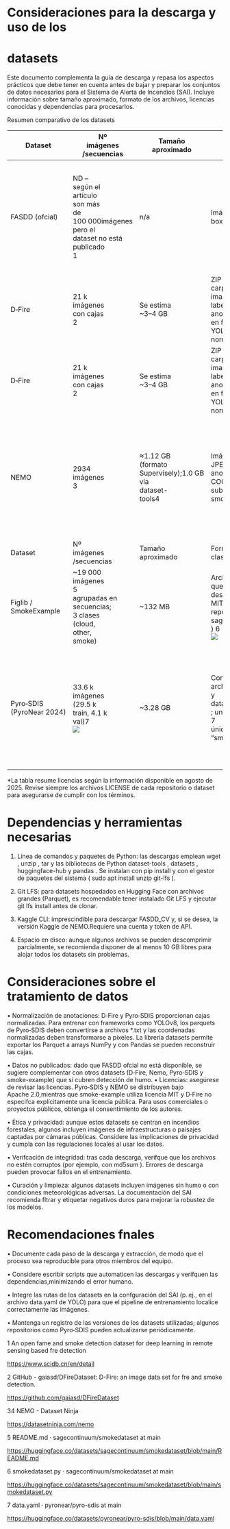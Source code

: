 <!--  -->

# Consideraciones para la descarga y uso de los

# datasets

Este documento complementa la guía de descarga y repasa los aspectos prácticos que debe tener en cuenta antes de bajar y preparar los conjuntos de datos necesarios para el Sistema de Alerta de Incendios (SAI). Incluye información sobre tamaño aproximado, formato de los archivos, licencias conocidas y dependencias para procesarlos.

Resumen comparativo de los datasets


| Dataset  | Nº<br>imágenes /secuencias  | Tamaño<br>aproximado  | Formato /<br>clases  | Licencia* | Notas y requisitos  | Notas y requisitos  | Notas y requisitos  | Notas y requisitos  |
| --- | --- | --- | --- | --- | --- | --- | --- | --- |
| FASDD (ofcial)  | ND –<br>según el<br>artículo<br>son más<br>de 100 000imágenes<br>pero el<br>dataset no está<br>publicado<br>1  | n/a | Imágenes con bounding<br>boxes (fame, smoke)  | Información no<br>disponible  | El dataset ofcial no se puede descargar;<br>únicamente existe el subconjunto <br>FASDD_CV en Kaggle (≈12 GB, 286 000<br>imágenes) que exige autenticación. | El dataset ofcial no se puede descargar;<br>únicamente existe el subconjunto <br>FASDD_CV en Kaggle (≈12 GB, 286 000<br>imágenes) que exige autenticación. | El dataset ofcial no se puede descargar;<br>únicamente existe el subconjunto <br>FASDD_CV en Kaggle (≈12 GB, 286 000<br>imágenes) que exige autenticación. | El dataset ofcial no se puede descargar;<br>únicamente existe el subconjunto <br>FASDD_CV en Kaggle (≈12 GB, 286 000<br>imágenes) que exige autenticación. |
| D‑Fire | 21 k<br>imágenes<br>con cajas<br>2  | Se estima<br>~3–4 GB | ZIP con<br>carpetas <br>images/ y <br>labels/ ;<br>anotaciones<br>en formato<br>YOLO<br>normalizado  | Puede usarse para investigación;<br>verifcar términos<br>del repo  | Las UR<br>a veces token; opción dispos que wg nombr  | Ls de O  requie utilice la --con ition  | Ls de O  requie utilice la --con ition  | neDrive ren<br>tent- para<br>pete el chivo.  |
| D‑Fire | 21 k<br>imágenes<br>con cajas<br>2  | Se estima<br>~3–4 GB | ZIP con<br>carpetas <br>images/ y <br>labels/ ;<br>anotaciones<br>en formato<br>YOLO<br>normalizado  | Puede usarse para investigación;<br>verifcar términos<br>del repo  | Las UR<br>a veces token; opción dispos que wg nombr  | et <br>e de  |  res<br>l ar  | neDrive ren<br>tent- para<br>pete el chivo.  |
| NEMO  | 2934<br>imágenes<br>3  | ≈1.12 GB<br>(formato<br>Supervisely);1.0 GB via <br>dataset-<br>tools4  | Imágenes<br>JPEG y<br>anotaciones<br>COCO;<br>subclases low/mid/high<br>smoke  | Apache 2.0 según<br>dataset-ninja;<br>revisar sección de<br>licencia  | Puede descargarse<br>con la librería <br>dataset-tools o<br>vía Kaggle.<br>Dependiendo del<br>método, generará<br>una jerarquía <br>images/ , <br>annotations.json<br>o un paquete<br>Supervisely.  | Puede descargarse<br>con la librería <br>dataset-tools o<br>vía Kaggle.<br>Dependiendo del<br>método, generará<br>una jerarquía <br>images/ , <br>annotations.json<br>o un paquete<br>Supervisely.  | Puede descargarse<br>con la librería <br>dataset-tools o<br>vía Kaggle.<br>Dependiendo del<br>método, generará<br>una jerarquía <br>images/ , <br>annotations.json<br>o un paquete<br>Supervisely.  | Puede descargarse<br>con la librería <br>dataset-tools o<br>vía Kaggle.<br>Dependiendo del<br>método, generará<br>una jerarquía <br>images/ , <br>annotations.json<br>o un paquete<br>Supervisely.  |
| Dataset  | Nº<br>imágenes /secuencias  | Tamaño<br>aproximado  | Formato /Licencia*<br>clases  | Formato /Licencia*<br>clases  | Notas y requisitos  | Notas y requisitos  | Notas y requisitos  | Notas y requisitos  |
| Figlib /<br>SmokeExample  | ~19 000<br>imágenes<br>5<br>agrupadas en<br>secuencias;<br>3 clases<br>(cloud,<br>other,<br>smoke)  | ~132 MB | Archivo TAR<br>que<br>descomprime<br>MIT (según<br>repositorio <br>sagecontinuum/smokedataset ) 6<br><img src="https://web-api.textin.com/ocr_image/external/c894af229d6b3702.jpg"> | Archivo TAR<br>que<br>descomprime<br>MIT (según<br>repositorio <br>sagecontinuum/smokedataset ) 6<br><img src="https://web-api.textin.com/ocr_image/external/c894af229d6b3702.jpg"> | Para descomprimir<br>basta tar -xvf .<br>Los CSV indican la<br>clase de cada imagen.  | Para descomprimir<br>basta tar -xvf .<br>Los CSV indican la<br>clase de cada imagen.  | Para descomprimir<br>basta tar -xvf .<br>Los CSV indican la<br>clase de cada imagen.  | Para descomprimir<br>basta tar -xvf .<br>Los CSV indican la<br>clase de cada imagen.  |
| Pyro‑SDIS<br>(PyroNear 2024) | 33.6 k<br>imágenes<br>(29.5 k<br>train, 4.1 k<br>val)7<br><img src="https://web-api.textin.com/ocr_image/external/93793f52bbdadb1a.jpg"> | ~3.28 GB | Conjunto de<br>archivos .parquet<br>y <br>data.yamlApache 2.0<br>; una<br>7<br>única clase<br>“smoke” | Conjunto de<br>archivos .parquet<br>y <br>data.yamlApache 2.0<br>; una<br>7<br>única clase<br>“smoke” | Necesita datasets de Hugging Face o <br>git lfs . Las<br>imágenes están<br>embebidas en<br>columnas tipo <br>image dentro de los Parquet; se requiere conversión a JPEG<br>para modelos YOLO.  | Necesita datasets de Hugging Face o <br>git lfs . Las<br>imágenes están<br>embebidas en<br>columnas tipo <br>image dentro de los Parquet; se requiere conversión a JPEG<br>para modelos YOLO.  | Necesita datasets de Hugging Face o <br>git lfs . Las<br>imágenes están<br>embebidas en<br>columnas tipo <br>image dentro de los Parquet; se requiere conversión a JPEG<br>para modelos YOLO.  | Necesita datasets de Hugging Face o <br>git lfs . Las<br>imágenes están<br>embebidas en<br>columnas tipo <br>image dentro de los Parquet; se requiere conversión a JPEG<br>para modelos YOLO.  |


<!-- 1 -->

*La tabla resume licencias según la información disponible en agosto de 2025. Revise siempre los archivos LICENSE de cada repositorio o dataset para asegurarse de cumplir con los términos.

# Dependencias y herramientas necesarias

1. Línea de comandos y paquetes de Python: las descargas emplean wget , unzip , tar y las bibliotecas de Python dataset-tools , datasets , huggingface-hub y pandas . Se instalan con pip install y con el gestor de paquetes del sistema ( sudo apt install unzip git-lfs ). 

2. Git LFS: para datasets hospedados en Hugging Face con archivos grandes (Parquet), es recomendable tener instalado Git LFS y ejecutar git lfs install antes de clonar. 

3. Kaggle CLI: imprescindible para descargar FASDD_CV y, si se desea, la versión Kaggle de NEMO.Requiere una cuenta y token de API. 

4. Espacio en disco: aunque algunos archivos se pueden descomprimir parcialmente, se recomienda disponer de al menos 10 GB libres para alojar todos los datasets sin problemas.

# Consideraciones sobre el tratamiento de datos

• Normalización de anotaciones: D‑Fire y Pyro‑SDIS proporcionan cajas normalizadas. Para entrenar con frameworks como YOLOv8, los parquets de Pyro‑SDIS deben convertirse a archivos *.txt y las coordenadas normalizadas deben transformarse a píxeles. La librería datasets permite exportar los Parquet a arrays NumPy y con Pandas se pueden reconstruir las cajas. 

• Datos no publicados: dado que FASDD ofcial no está disponible, se sugiere complementar con otros datasets (D‑Fire, Nemo, Pyro‑SDIS y smoke-example) que sí cubren detección de humo. • Licencias: asegúrese de revisar las licencias. Pyro‑SDIS y NEMO se distribuyen bajo Apache 2.0,mientras que smoke-example utiliza licencia MIT y D‑Fire no especifca explícitamente una licencia pública. Para usos comerciales o proyectos públicos, obtenga el consentimiento de los autores. 

<!-- 2 -->

• Ética y privacidad: aunque estos datasets se centran en incendios forestales, algunos incluyen imágenes de infraestructuras o paisajes captadas por cámaras públicas. Considere las implicaciones de privacidad y cumpla con las regulaciones locales al usar los datos. 

• Verifcación de integridad: tras cada descarga, verifque que los archivos no estén corruptos (por ejemplo, con md5sum ). Errores de descarga pueden provocar fallos en el entrenamiento.

• Curación y limpieza: algunos datasets incluyen imágenes sin humo o con condiciones meteorológicas adversas. La documentación del SAI recomienda fltrar y etiquetar negativos duros para mejorar la robustez de los modelos.

# Recomendaciones fnales

• Documente cada paso de la descarga y extracción, de modo que el proceso sea reproducible para otros miembros del equipo. 

• Considere escribir scripts que automaticen las descargas y verifquen las dependencias,minimizando el error humano. 

• Integre las rutas de los datasets en la confguración del SAI (p. ej., en el archivo data.yaml de YOLO) para que el pipeline de entrenamiento localice correctamente las imágenes. 

• Mantenga un registro de las versiones de los datasets utilizadas; algunos repositorios como Pyro‑SDIS pueden actualizarse periódicamente.

1 An open fame and smoke detection dataset for deep learning in remote sensing based fre detection

https://www.scidb.cn/en/detail

2 GitHub - gaiasd/DFireDataset: D-Fire: an image data set for fre and smoke detection.

https://github.com/gaiasd/DFireDataset

34 NEMO - Dataset Ninja

https://datasetninja.com/nemo

5 README.md · sagecontinuum/smokedataset at main

https://huggingface.co/datasets/sagecontinuum/smokedataset/blob/main/README.md

6 smokedataset.py · sagecontinuum/smokedataset at main

https://huggingface.co/datasets/sagecontinuum/smokedataset/blob/main/smokedataset.py

7 data.yaml · pyronear/pyro-sdis at main

https://huggingface.co/datasets/pyronear/pyro-sdis/blob/main/data.yaml

<!-- 3 -->

